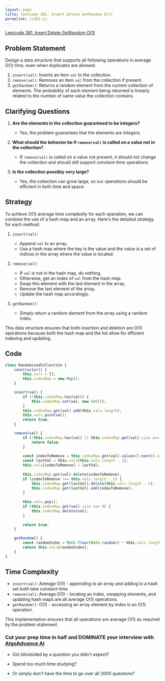 ```yaml
---
layout: page
title: leetcode 381. Insert Delete GetRandom O(1) 
permalink: /s381-js
---
```

[Leetcode 381. Insert Delete GetRandom O(1) ](https://algoadvance.github.io/algoadvance/l381)
## Problem Statement

Design a data structure that supports all following operations in average O(1) time, even when duplicates are allowed:

1. `insert(val)`: Inserts an item `val` to the collection.
2. `remove(val)`: Removes an item `val` from the collection if present.
3. `getRandom()`: Returns a random element from the current collection of elements. The probability of each element being returned is linearly related to the number of same value the collection contains.

## Clarifying Questions

1. **Are the elements in the collection guaranteed to be integers?**
   - Yes, the problem guarantees that the elements are integers.
   
2. **What should the behavior be if `remove(val)` is called on a value not in the collection?**
   - If `remove(val)` is called on a value not present, it should not change the collection and should still support constant-time operations.

3. **Is the collection possibly very large?**
   - Yes, the collection can grow large, so our operations should be efficient in both time and space.

## Strategy

To achieve O(1) average time complexity for each operation, we can combine the use of a hash map and an array. Here's the detailed strategy for each method:

1. `insert(val)`: 
   - Append `val` to an array.
   - Use a hash map where the key is the value and the value is a set of indices in the array where the value is located.

2. `remove(val)`:
   - If `val` is not in the hash map, do nothing.
   - Otherwise, get an index of `val` from the hash map.
   - Swap this element with the last element in the array.
   - Remove the last element of the array.
   - Update the hash map accordingly.

3. `getRandom()`:
   - Simply return a random element from the array using a random index.

This data structure ensures that both insertion and deletion are O(1) operations because both the hash map and the list allow for efficient indexing and updating.

## Code

```javascript
class RandomizedCollection {
    constructor() {
        this.vals = [];
        this.indexMap = new Map();
    }

    insert(val) {
        if (!this.indexMap.has(val)) {
            this.indexMap.set(val, new Set());
        }
        this.indexMap.get(val).add(this.vals.length);
        this.vals.push(val);
        return true;
    }

    remove(val) {
        if (!this.indexMap.has(val) || this.indexMap.get(val).size === 0) {
            return false;
        }
        
        const indexToRemove = this.indexMap.get(val).values().next().value;
        const lastVal = this.vals[this.vals.length - 1];
        this.vals[indexToRemove] = lastVal;
        
        this.indexMap.get(val).delete(indexToRemove);
        if (indexToRemove !== this.vals.length - 1) {
            this.indexMap.get(lastVal).delete(this.vals.length - 1);
            this.indexMap.get(lastVal).add(indexToRemove);
        }
        
        this.vals.pop();
        if (this.indexMap.get(val).size === 0) {
            this.indexMap.delete(val);
        }
        
        return true;
    }

    getRandom() {
        const randomIndex = Math.floor(Math.random() * this.vals.length);
        return this.vals[randomIndex];
    }
}
```

## Time Complexity

- `insert(val)`: Average O(1) - appending to an array and adding to a hash set both take constant time.
- `remove(val)`: Average O(1) - locating an index, swapping elements, and updating hash maps are all average O(1) operations.
- `getRandom()`: O(1) - accessing an array element by index is an O(1) operation.

This implementation ensures that all operations are average O(1) as required by the problem statement.


### Cut your prep time in half and DOMINATE your interview with [AlgoAdvance AI](https://algoAdvance.com)

- Got blindsided by a question you didn't expect?

- Spend too much time studying?

- Or simply don't have the time to go over all 3000 questions?

